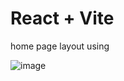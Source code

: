 # React + Vite
home page layout using

![image](https://github.com/HeenaSk18/simple-layout/assets/53146647/bf367a52-ea73-4cdd-9d93-63d7ec90f07f)
